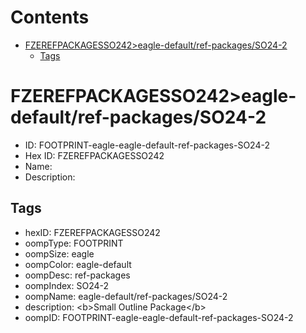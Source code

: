 



Contents
========

* [FZEREFPACKAGESSO242>eagle-default/ref-packages/SO24-2](#fzerefpackagesso242eagle-defaultref-packagesso24-2)
	* [Tags](#tags)

# FZEREFPACKAGESSO242>eagle-default/ref-packages/SO24-2

- ID: FOOTPRINT-eagle-eagle-default-ref-packages-SO24-2
- Hex ID: FZEREFPACKAGESSO242
- Name: 
- Description: 

## Tags

- hexID: FZEREFPACKAGESSO242
- oompType: FOOTPRINT
- oompSize: eagle
- oompColor: eagle-default
- oompDesc: ref-packages
- oompIndex: SO24-2
- oompName: eagle-default/ref-packages/SO24-2
- description: &lt;b&gt;Small Outline Package&lt;/b&gt;
- oompID: FOOTPRINT-eagle-eagle-default-ref-packages-SO24-2
